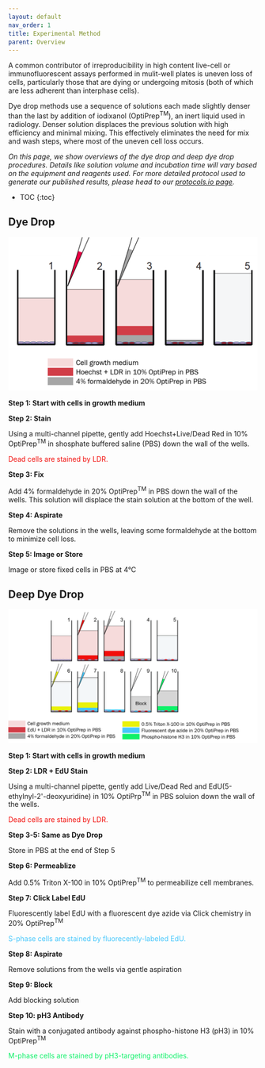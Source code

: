 ```yaml
---
layout: default
nav_order: 1
title: Experimental Method
parent: Overview
---
```


A common contributor of irreproducibility in high content live-cell or immunofluorescent assays performed in mulit-well plates is uneven loss of cells, particularly those that are dying or undergoing mitosis (both of which are less adherent than interphase cells). 

Dye drop methods use a sequence of solutions each made slightly denser than the last by addition of iodixanol (OptiPrep<sup>TM</sup>), an inert liquid used in radiology. Denser solution displaces the previous solution with high efficiency and minimal mixing. This effectively eliminates the need for mix and wash steps, where most of the uneven cell loss occurs.

*On this page, we show overviews of the dye drop and deep dye drop procedures. Details like solution volume and incubation time will vary based on the equipment and reagents used. For more detailed protocol used to generate our published results, please head to our [protocols.io page](https://www.protocols.io/view/deep-dye-drop-protocol-96zh9f6).*

* TOC
{:toc}

## Dye Drop

<p style="text-align:center;"><img src="../../assets/images/dye_drop/dd_exp_overview.png" alt="Dye drop experiment overview" width="600"></p>

**Step 1: Start with cells in growth medium**

**Step 2: Stain**

Using a multi-channel pipette, gently add Hoechst+Live/Dead Red in 10% OptiPrep<sup>TM</sup> in shosphate buffered saline (PBS) down the wall of the wells. 

<span style="color:#F20D0A">Dead cells are stained by LDR.</span>

**Step 3: Fix**

Add 4% formaldehyde in 20% OptiPrep<sup>TM</sup> in PBS down the wall of the wells. This solution will displace the stain solution at the bottom of the well.

**Step 4: Aspirate**

Remove the solutions in the wells, leaving some formaldehyde at the bottom to minimize cell loss.

**Step 5: Image or Store**

Image or store fixed cells in PBS at 4&deg;C

## Deep Dye Drop

<p style="text-align:center;"><img src="../../assets/images/dye_drop/ddd_exp_overview.png" alt="Deep dye drop experiment overview" /></p>

**Step 1: Start with cells in growth medium**

**Step 2: LDR + EdU Stain**
    
Using a multi-channel pipette, gently add Live/Dead Red and EdU(5-ethylnyl-2'-deoxyuridine) in 10% OptiPrp<sup>TM</sup> in PBS soluion down the wall of the wells.

<span style="color:#F20D0A">Dead cells are stained by LDR.</span>

**Step 3-5: Same as Dye Drop**
    
Store in PBS at the end of Step 5

**Step 6: Permeablize**

Add 0.5% Triton X-100 in 10% OptiPrep<sup>TM</sup> to permeabilize cell membranes. 

**Step 7: Click Label EdU**

Fluorescently label EdU with a fluorescent dye azide via Click chemistry in 20% OptiPrep<sup>TM</sup>

<span style="color:#46C7FC">S-phase cells are stained by fluorecently-labeled EdU.</span>

**Step 8: Aspirate**

Remove solutions from the wells via gentle aspiration

**Step 9: Block**

Add blocking solution

**Step 10: pH3 Antibody**

Stain with a conjugated antibody against phospho-histone H3 (pH3) in 10% OptiPrep<sup>TM</sup>

<span style="color:#0FF169">M-phase cells are stained by pH3-targeting antibodies.</span>
